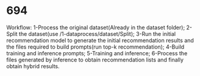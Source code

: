 # 694

Workflow:
1-Process the original dataset(Already in the dataset folder);
2-Split the dataset(use /1-dataprocess/dataset/Split);
3-Run the initial recommendation model to generate the initial recommendation results and the files required to build prompts(run top-k recommendation);
4-Build training and inference prompts;
5-Training and inference;
6-Process the files generated by inference to obtain recommendation lists and finally obtain hybrid results.
